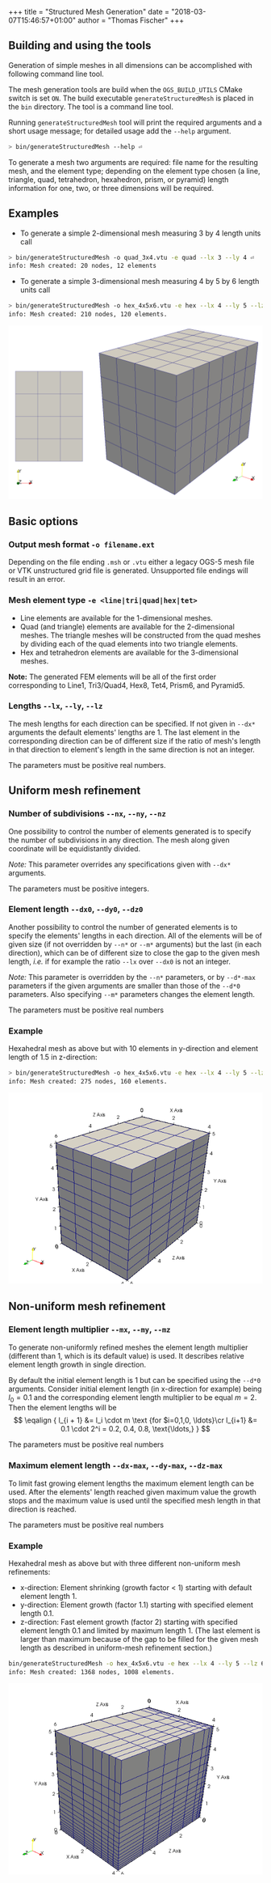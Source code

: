 +++
title = "Structured Mesh Generation"
date = "2018-03-07T15:46:57+01:00"
author = "Thomas Fischer"
+++

## Building and using the tools

Generation of simple meshes in all dimensions can be accomplished with following command line tool.

The mesh generation tools are build when the `OGS_BUILD_UTILS` CMake switch is set `ON`. The build executable `generateStructuredMesh` is placed in the `bin` directory. The tool is a command line tool.

Running `generateStructuredMesh` tool will print the required arguments and a short usage message; for detailed usage add the `--help` argument.

```bash
> bin/generateStructuredMesh --help ⏎
```

To generate a mesh two arguments are required: file name for the resulting mesh, and the element type; depending on the element type chosen (a line, triangle, quad, tetrahedron, hexahedron, prism, or pyramid) length information for one, two, or three dimensions will be required.

## Examples

- To generate a simple 2-dimensional mesh measuring 3 by 4 length units call

```bash
> bin/generateStructuredMesh -o quad_3x4.vtu -e quad --lx 3 --ly 4 ⏎
info: Mesh created: 20 nodes, 12 elements
```

- To generate a simple 3-dimensional mesh measuring 4 by 5 by 6 length units call

```bash
> bin/generateStructuredMesh -o hex_4x5x6.vtu -e hex --lx 4 --ly 5 --lz 6 ⏎
info: Mesh created: 210 nodes, 120 elements.
```

![Resulting mesh](structured_grid_quad34_hex456.png)

## Basic options

### Output mesh format `-o filename.ext`

Depending on the file ending `.msh` or `.vtu` either a legacy OGS-5 mesh file or VTK unstructured grid file is generated. Unsupported file endings will result in an error.

### Mesh element type `-e <line|tri|quad|hex|tet>`

- Line elements are available for the 1-dimensional meshes.
- Quad (and triangle) elements are available for the 2-dimensional meshes. The triangle meshes will be constructed from the quad meshes by dividing each of the quad elements into two triangle elements.
- Hex and tetrahedron elements are available for the 3-dimensional meshes.

__Note:__ The generated FEM elements will be all of the first order corresponding to Line1, Tri3/Quad4, Hex8, Tet4, Prism6, and Pyramid5.

### Lengths `--lx`, `--ly`, `--lz`

The mesh lengths for each direction can be specified. If not given in `--dx*` arguments the default elements' lengths are 1. The last element in the corresponding direction can be of different size if the ratio of mesh's length in that direction to element's length in the same direction is not an integer.

The parameters must be positive real numbers.

## Uniform mesh refinement

### Number of subdivisions  `--nx`, `--ny`, `--nz`

One possibility to control the number of elements generated is to specify the number of subdivisions in any direction. The mesh along given coordinate will be equidistantly divided.

_Note:_ This parameter overrides any specifications given with `--dx*` arguments.

The parameters must be positive integers.

### Element length  `--dx0`, `--dy0`, `--dz0`

Another possibility to control the number of generated elements is to specify the elements' lengths in each direction. All of the elements will be of given size (if not overridden by `--n*` or `--m*` arguments) but the last (in each direction), which can be of different size to close the gap to the given mesh length, _i.e._ if for example the ratio `--lx` over `--dx0` is not an integer.

_Note:_ This parameter is overridden by the `--n*` parameters, or by `--d*-max` parameters if the given arguments are smaller than those of the `--d*0` parameters. Also specifying `--m*` parameters changes the element length.

The parameters must be positive real numbers

### Example

Hexahedral mesh as above but with 10 elements in y-direction and element length of 1.5 in z-direction:

```bash
> bin/generateStructuredMesh -o hex_4x5x6.vtu -e hex --lx 4 --ly 5 --lz 6 --ny 10 --dz0 1.5 ⏎
info: Mesh created: 275 nodes, 160 elements.
```

![Resulting mesh](structured_grid_hex456_uniform.png)

## Non-uniform mesh refinement

### Element length multiplier  `--mx`, `--my`, `--mz`

To generate non-uniformly refined meshes the element length multiplier (different than 1, which is its default value) is used. It describes relative element length growth in single direction.

By default the initial element length is 1 but can be specified using the `--d*0` arguments.
Consider initial element length (in x-direction for example) being $l_0 = 0.1$ and the corresponding element length multiplier to be equal $m=2$. Then the element lengths will be
$$
\eqalign
{
    l_{i + 1} &= l_i \cdot m \text
    {for $i=0,1,0, \ldots}\cr
l_{i+1} &= 0.1 \cdot 2^i = 0.2, 0.4, 0.8, \text{\ldots,}
}
$$

The parameters must be positive real numbers

### Maximum element length  `--dx-max`, `--dy-max`, `--dz-max`

To limit fast growing element lengths the maximum element length can be used. After the elements' length reached given maximum value the growth stops and the maximum value is used until the specified mesh length in that direction is reached.

The parameters must be positive real numbers

### Example

Hexahedral mesh as above but with three different non-uniform mesh refinements:

- x-direction: Element shrinking (growth factor < 1) starting with default element length 1.
- y-direction: Element growth (factor 1.1) starting with specified element length 0.1.
- z-direction: Fast element growth (factor 2) starting with specified element length 0.1 and limited by maximum length 1. (The last element is larger than maximum because of the gap to be filled for the given mesh length as described in uniform-mesh refinement section.)

```bash
bin/generateStructuredMesh -o hex_4x5x6.vtu -e hex --lx 4 --ly 5 --lz 6 --mx 0.8 --my 1.1 --dy0 0.1 --mz 2 --dz-max 1 --dz0 0.1 ⏎
info: Mesh created: 1368 nodes, 1008 elements.
```

![Resulting mesh](structured_grid_hex456_non-uniform.png)
